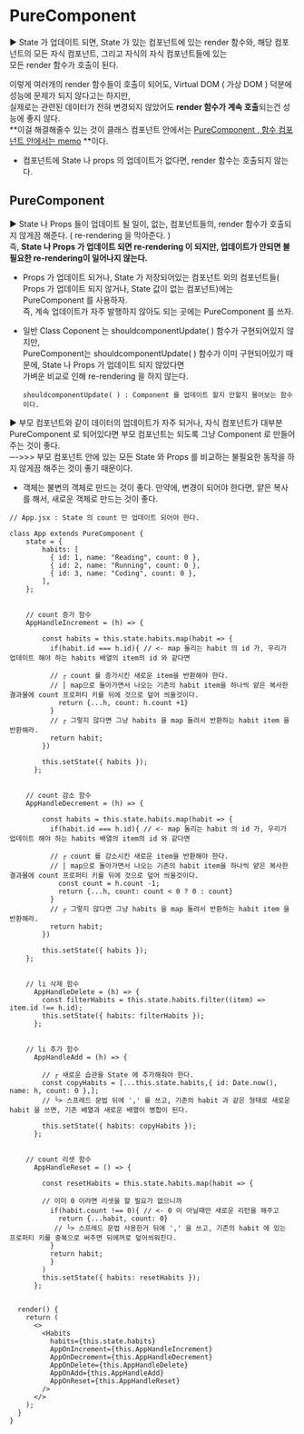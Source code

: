 #  PureComponent 

▶ State 가 업데이트 되면, State 가 있는 컴포넌트에 있는 render 함수와, 해당 컴포넌트의 모든 자식 컴포넌트, 그리고 자식의 자식 컴포넌트들에 있는 <br>모든 render 함수가 호출이 된다. 

이렇게 여러개의 render 함수들이 호출이 되어도, Virtual DOM ( 가상 DOM ) 덕분에 성능에 문제가 되지 않다고는 하지만, <br>실제로는 관련된 데이터가 전혀 변경되지 않았어도 **render 함수가 계속 호출**되는건 성능에 좋지 않다.  <br>**이걸 해결해줄수 있는 것이 클래스 컴포넌트 안에서는 <u>PureComponent , 함수 컴포넌트 안에서는 memo</u> **이다.

- 컴포넌트에 State 나 props 의 업데이트가 없다면, render 함수는 호출되지 않는다.

## PureComponent

▶ State 나 Props 들이 업데이트 될 일이, 없는, 컴포넌트들의, render 함수가 호출되지 않게끔 해준다. ( re-rendering 을 막아준다. ) <br>즉, **State 나 Props 가 업데이트 되면 re-rendering 이 되지만, 업데이트가 안되면 불필요한 re-rendering이 일어나지 않는다.** 

- Props 가 업데이트 되거나, State 가 저장되어있는 컴포넌트 외의 컴포넌트들( Props 가 업데이트 되지 않거나, State 값이 없는 컴포넌트)에는<br>PureComponent 를 사용하자. <br>즉, 계속 업데이트가 자주 발행하지 않아도 되는 곳에는 PureComponent 를 쓰자.

- 일반 Class Coponent 는 shouldcomponentUpdate( ) 함수가 구현되어있지 않지만, <br>PureComponent는 shouldcomponentUpdate( ) 함수가 이미 구현되어있기 때문에, State 나 Props 가 업데이트 되지 않았다면 <br>가벼운 비교로 인해 re-rendering 을 하지 않는다. 

  `shouldcomponentUpdate( ) : Component 를 업데이트 할지 안할지 물어보는 함수이다.`

▶ 부모 컴포넌트와 같이 데이터의 업데이트가 자주 되거나, 자식 컴포넌트가 대부분 PureComponent 로 되어있다면 부모 컴포넌트는 되도록 <bt>그냥 Component 로 만들어주는 것이 좋다. <br>─->>> 부모 컴포넌트 안에 있는 모든 State 와 Props 를 비교하는 불필요한 동작을 하지 않게끔 해주는 것이 좋기 때문이다. 

- 객체는 불변의 객체로 만드는 것이 좋다. 만약에, 변경이 되어야 한다면, 얕은 복사를 해서, 새로운 객체로 만드는 것이 좋다.

```react
// App.jsx : State 의 count 만 업데이트 되어야 한다.

class App extends PureComponent {
    state = {
        habits: [
          { id: 1, name: "Reading", count: 0 },
          { id: 2, name: "Running", count: 0 },
          { id: 3, name: "Coding", count: 0 },
        ],
    };


	// count 증가 함수
    AppHandleIncrement = (h) => {

        const habits = this.state.habits.map(habit => {
          if(habit.id === h.id){ // <- map 돌리는 habit 의 id 가, 우리가 업데이트 해야 하는 habits 배열의 item의 id 와 같다면

          // ┌ count 를 증가시킨 새로운 item을 반환해야 한다.
          // │ map으로 돌아가면서 나오는 기존의 habit item을 하나씩 얕은 복사한 결과물에 count 프로퍼티 키를 뒤에 것으로 덮어 씌울것이다.
            return {...h, count: h.count +1} 
          }
          // ┌ 그렇지 않다면 그냥 habits 을 map 돌려서 반환하는 habit item 을 반환해라.
          return habit;
        })

        this.setState({ habits });
      };


	// count 감소 함수
    AppHandleDecrement = (h) => {

        const habits = this.state.habits.map(habit => {
          if(habit.id === h.id){ // <- map 돌리는 habit 의 id 가, 우리가 업데이트 해야 하는 habits 배열의 item의 id 와 같다면

          // ┌ count 를 감소시킨 새로운 item을 반환해야 한다.
          // │ map으로 돌아가면서 나오는 기존의 habit item을 하나씩 얕은 복사한 결과물에 count 프로퍼티 키를 뒤에 것으로 덮어 씌울것이다.
            const count = h.count -1;
            return {...h, count: count < 0 ? 0 : count}
          }
          // ┌ 그렇지 않다면 그냥 habits 을 map 돌려서 반환하는 habit item 을 반환해라.
          return habit;
        })

        this.setState({ habits });
    };


	// li 삭제 함수
      AppHandleDelete = (h) => {
        const filterHabits = this.state.habits.filter((item) => item.id !== h.id);
        this.setState({ habits: filterHabits });
      };


	// li 추가 함수
      AppHandleAdd = (h) => {

        // ┌ 새로운 습관을 State 에 추가해줘야 한다.
        const copyHabits = [...this.state.habits,{ id: Date.now(), name: h, count: 0 },];
        // └> 스프레드 문법 뒤에 ',' 를 쓰고, 기존의 habit 과 같은 형태로 새로운 habit 을 쓰면, 기존 배열과 새로운 배열이 병합이 된다.

        this.setState({ habits: copyHabits });
      };


	// count 리셋 함수
      AppHandleReset = () => {
          
        const resetHabits = this.state.habits.map(habit => {
         
        // 이미 0 이라면 리셋을 할 필요가 없으니까
          if(habit.count !== 0){ // <- 0 이 아닐때만 새로운 리턴을 해주고 
            return {...habit, count: 0}
           // └> 스프레드 문법 사용한거 뒤에 ',' 을 쓰고, 기존의 habit 에 있는 프로퍼티 키를 중복으로 써주면 뒤에꺼로 덮어씌워진다.
          }
          return habit;
          }
        )
        this.setState({ habits: resetHabits });
      };


  render() {
    return (
      <>
        <Habits
          habits={this.state.habits}
          AppOnIncrement={this.AppHandleIncrement}
          AppOnDecrement={this.AppHandleDecrement}
          AppOnDelete={this.AppHandleDelete}
          AppOnAdd={this.AppHandleAdd}
          AppOnReset={this.AppHandleReset}
        />
      </>
    );
  }
}
```

